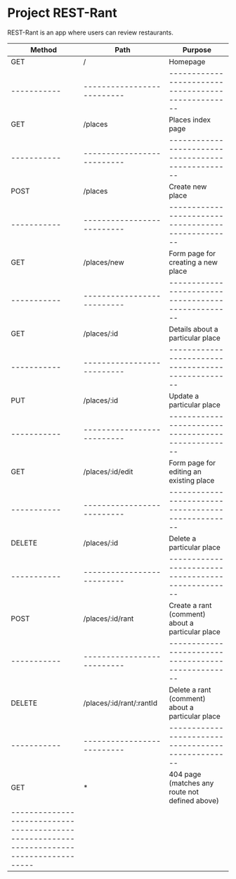 # Project REST-Rant

REST-Rant is an app where users can review restaurants.

|   Method  |          Path            |   Purpose                                        |
|-----------|--------------------------|--------------------------------------------------|
|    GET    |           /              | Homepage                                         |
|-----------|--------------------------|--------------------------------------------------|
|    GET    |        /places           | Places index page                                |  
|-----------|--------------------------|--------------------------------------------------|
|   POST    |        /places           | Create new place                                 |  
|-----------|--------------------------|--------------------------------------------------|
|    GET    |      /places/new         | Form page for creating a new place               |  
|-----------|--------------------------|--------------------------------------------------|
|    GET    |      /places/:id         | Details about a particular place                 |  
|-----------|--------------------------|--------------------------------------------------|
|    PUT    |      /places/:id         | Update a particular place                        |  
|-----------|--------------------------|--------------------------------------------------|
|    GET    |    /places/:id/edit      | Form page for editing an existing place          |  
|-----------|--------------------------|--------------------------------------------------|
|   DELETE  |      /places/:id         | Delete a particular place                        |  
|-----------|--------------------------|--------------------------------------------------|
|   POST    |    /places/:id/rant      | Create a rant (comment) about a particular place |  
|-----------|--------------------------|--------------------------------------------------|
|   DELETE  | /places/:id/rant/:rantId | Delete a rant (comment) about a particular place |  
|-----------|--------------------------|--------------------------------------------------|
|    GET    |           *              | 404 page (matches any route not defined above)   |
|-----------------------------------------------------------------------------------------|